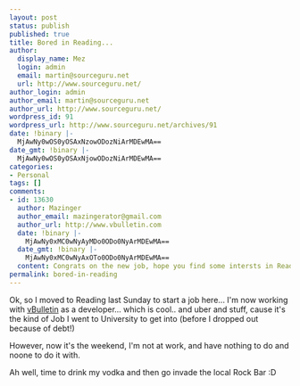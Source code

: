 ```yaml
---
layout: post
status: publish
published: true
title: Bored in Reading...
author:
  display_name: Mez
  login: admin
  email: martin@sourceguru.net
  url: http://www.sourceguru.net/
author_login: admin
author_email: martin@sourceguru.net
author_url: http://www.sourceguru.net/
wordpress_id: 91
wordpress_url: http://www.sourceguru.net/archives/91
date: !binary |-
  MjAwNy0wOS0yOSAxNzowODozNiArMDEwMA==
date_gmt: !binary |-
  MjAwNy0wOS0yOSAxNjowODozNiArMDEwMA==
categories:
- Personal
tags: []
comments:
- id: 13630
  author: Mazinger
  author_email: mazingerator@gmail.com
  author_url: http://www.vbulletin.com
  date: !binary |-
    MjAwNy0xMC0wNyAyMDo0ODo0NyArMDEwMA==
  date_gmt: !binary |-
    MjAwNy0xMC0wNyAxOTo0ODo0NyArMDEwMA==
  content: Congrats on the new job, hope you find some intersts in Reading.
permalink: bored-in-reading
---
```

<p>Ok, so I moved to Reading last Sunday to start a job here... I'm now working with <a href="http://www.vbulletin.com/">vBulletin</a> as a developer... which is cool.. and uber and stuff, cause it's the kind of Job I went to University to get into (before I dropped out because of debt!)</p>
<p>However, now it's the weekend, I'm not at work, and have nothing to do and noone to do it with.</p>
<p>Ah well, time to drink my vodka and then go invade the local Rock Bar :D</p>
